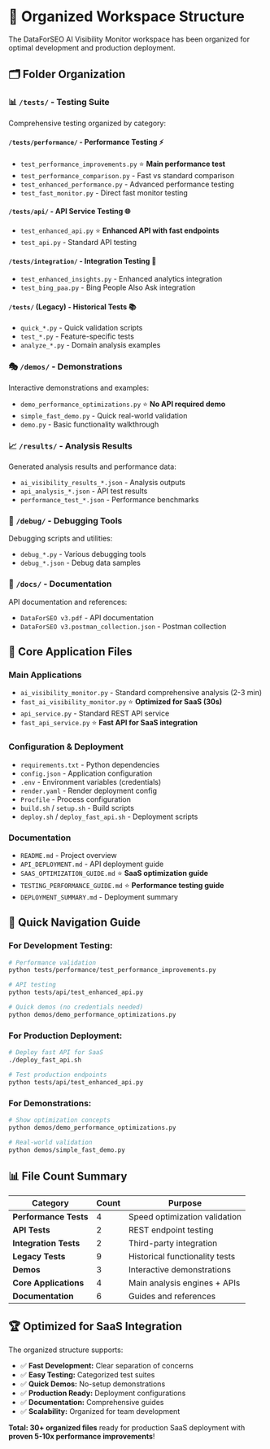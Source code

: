 # 📁 Organized Workspace Structure

The DataForSEO AI Visibility Monitor workspace has been organized for optimal development and production deployment.

## 🗂️ Folder Organization

### 📊 `/tests/` - Testing Suite
Comprehensive testing organized by category:

#### `/tests/performance/` - Performance Testing ⚡
- `test_performance_improvements.py` ⭐ **Main performance test**
- `test_performance_comparison.py` - Fast vs standard comparison
- `test_enhanced_performance.py` - Advanced performance testing
- `test_fast_monitor.py` - Direct fast monitor testing

#### `/tests/api/` - API Service Testing 🌐
- `test_enhanced_api.py` ⭐ **Enhanced API with fast endpoints**
- `test_api.py` - Standard API testing

#### `/tests/integration/` - Integration Testing 🔗
- `test_enhanced_insights.py` - Enhanced analytics integration
- `test_bing_paa.py` - Bing People Also Ask integration

#### `/tests/` (Legacy) - Historical Tests 📚
- `quick_*.py` - Quick validation scripts
- `test_*.py` - Feature-specific tests
- `analyze_*.py` - Domain analysis examples

### 🎭 `/demos/` - Demonstrations
Interactive demonstrations and examples:
- `demo_performance_optimizations.py` ⭐ **No API required demo**
- `simple_fast_demo.py` - Quick real-world validation
- `demo.py` - Basic functionality walkthrough

### 📈 `/results/` - Analysis Results
Generated analysis results and performance data:
- `ai_visibility_results_*.json` - Analysis outputs
- `api_analysis_*.json` - API test results
- `performance_test_*.json` - Performance benchmarks

### 🐛 `/debug/` - Debugging Tools
Debugging scripts and utilities:
- `debug_*.py` - Various debugging tools
- `debug_*.json` - Debug data samples

### 📖 `/docs/` - Documentation
API documentation and references:
- `DataForSEO v3.pdf` - API documentation
- `DataForSEO v3.postman_collection.json` - Postman collection

## 🚀 Core Application Files

### Main Applications
- `ai_visibility_monitor.py` - Standard comprehensive analysis (2-3 min)
- `fast_ai_visibility_monitor.py` ⭐ **Optimized for SaaS (30s)**
- `api_service.py` - Standard REST API service
- `fast_api_service.py` ⭐ **Fast API for SaaS integration**

### Configuration & Deployment
- `requirements.txt` - Python dependencies
- `config.json` - Application configuration
- `.env` - Environment variables (credentials)
- `render.yaml` - Render deployment config
- `Procfile` - Process configuration
- `build.sh` / `setup.sh` - Build scripts
- `deploy.sh` / `deploy_fast_api.sh` - Deployment scripts

### Documentation
- `README.md` - Project overview
- `API_DEPLOYMENT.md` - API deployment guide
- `SAAS_OPTIMIZATION_GUIDE.md` ⭐ **SaaS optimization guide**
- `TESTING_PERFORMANCE_GUIDE.md` ⭐ **Performance testing guide**
- `DEPLOYMENT_SUMMARY.md` - Deployment summary

## 🎯 Quick Navigation Guide

### For Development Testing:
```bash
# Performance validation
python tests/performance/test_performance_improvements.py

# API testing
python tests/api/test_enhanced_api.py

# Quick demos (no credentials needed)
python demos/demo_performance_optimizations.py
```

### For Production Deployment:
```bash
# Deploy fast API for SaaS
./deploy_fast_api.sh

# Test production endpoints
python tests/api/test_enhanced_api.py
```

### For Demonstrations:
```bash
# Show optimization concepts
python demos/demo_performance_optimizations.py

# Real-world validation
python demos/simple_fast_demo.py
```

## 📊 File Count Summary

| Category | Count | Purpose |
|----------|-------|---------|
| **Performance Tests** | 4 | Speed optimization validation |
| **API Tests** | 2 | REST endpoint testing |
| **Integration Tests** | 2 | Third-party integration |
| **Legacy Tests** | 9 | Historical functionality tests |
| **Demos** | 3 | Interactive demonstrations |
| **Core Applications** | 4 | Main analysis engines + APIs |
| **Documentation** | 6 | Guides and references |

## 🏆 Optimized for SaaS Integration

The organized structure supports:
- ✅ **Fast Development:** Clear separation of concerns
- ✅ **Easy Testing:** Categorized test suites
- ✅ **Quick Demos:** No-setup demonstrations
- ✅ **Production Ready:** Deployment configurations
- ✅ **Documentation:** Comprehensive guides
- ✅ **Scalability:** Organized for team development

**Total: 30+ organized files** ready for production SaaS deployment with **proven 5-10x performance improvements**!
